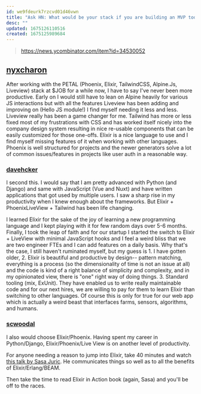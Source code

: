 ```yaml
---
id: we9fdeurk7rzcvd01d46vwn
title: "Ask HN: What would be your stack if you are building an MVP today?"
desc: ""
updated: 1675126110516
created: 1675125989684
---
```


> https://news.ycombinator.com/item?id=34530052

## [nyxcharon](https://news.ycombinator.com/item?id=34538138)

After working with the PETAL (Phoenix, Elixir, TailwindCSS, Alpine.Js, Liveview) stack at $JOB for a while now, I have to say I've never been more productive.
Early on I would still have to lean on Alpine heavily for various JS interactions but with all the features Liveview has been adding and improving on (Hello JS module!) I find myself needing it less and less. Liveview really has been a game changer for me. Tailwind has more or less fixed most of my frustrations with CSS and has worked itself nicely into the company design system resulting in nice re-usable components that can be easily customized for those one-offs. Elixir is a nice language to use and I find myself missing features of it when working with other languages. Phoenix is well structured for projects and the newer generators solve a lot of common issues/features in projects like user auth in a reasonable way.

### [davehcker](https://news.ycombinator.com/item?id=34538514)

I second this. I would say that I am pretty advanced with Python (and Django) and same with JavaScript (Vue and Nuxt) and have written applications that got used by multiple users. I saw a sharp rise in my productivity when I knew enough about the frameworks. But Elixir + PhoenixLiveView + Tailwind has been life changing.

I learned Elixir for the sake of the joy of learning a new programming language and I kept playing with it for few random days over 5-6 months. Finally, I took the leap of faith and for our startup I started the switch to Elixir + LiveView with minimal JavaScript hooks and I feel a weird bliss that we are two engineer FTEs and I can add features on a daily basis. Why that's the case, I still haven't ruminated myself, but my guess is 1. I have gotten older, 2. Elixir is beautiful and productive by design-- pattern matching, everything is a process (so the dimensionality of time is not an issue at all) and the code is kind of a right balance of simplicity and complexity, and in my opinionated view, there is "one" right way of doing things. 3. Standard tooling (mix, ExUnit). They have enabled us to write really maintainable code and for our next hires, we are willing to pay for them to learn Elixir than switching to other languages. Of course this is only for true for our web app which is actually a weird beast that interfaces farms, sensors, algorithms, and humans.

### [scwoodal](https://news.ycombinator.com/item?id=34539464)

I also would choose Elixir/Phoenix. Having spent my career in Python/Django, Elixir/Phoenix/Live View is on another level of productivity.

For anyone needing a reason to jump into Elixir, take 40 minutes and watch [this talk by Sasa Juric](https://www.youtube.com/watch?v=JvBT4XBdoUE). He communicates things so well as to all the benefits of Elixir/Erlang/BEAM.

Then take the time to read Elixir in Action book (again, Sasa) and you'll be off to the races.
